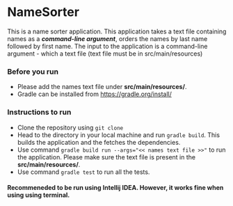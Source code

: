 # NameSorter
This is a name sorter application. This application takes a text file containing names as a ***command-line argument***, orders the names by last name followed by first name. The input to the application is a command-line argument - which a text file (text file must be in src/main/resources)  


### Before you run
- Please add the names text file under **src/main/resources/**. 
- Gradle can be installed from https://gradle.org/install/

### Instructions to run
- Clone the repository using `git clone`
- Head to the directory in your local machine and run `gradle build`. This builds the application and the fetches the dependencies. 
- Use command `gradle build run --args="<< names text file >>"` to run the application. Please make sure the text file is present in the  **src/main/resources/**.
- Use command `gradle test` to run all the tests.

#### Recommeneded to be run using Intellij IDEA. However, it works fine when using using terminal.


